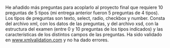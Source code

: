 He añadido más preguntas para acoplarlo al proyecto final que requiere 
10 preguntas de 5 tipos (mi entrega anterior fueron 5 preguntas de 4 tipos).
Los tipos de preguntas son texto, select, radio, checkbox y number.
Consta del archivo xml, con los datos de las preguntas, y del archivo xsd, con la estructura del examen
(entre 0 y 10 preguntas de los tipos indicados) y las características de los distintos campos de las preguntas.
Ha sido validado en www.xmlvalidation.com y no ha dado errores.
